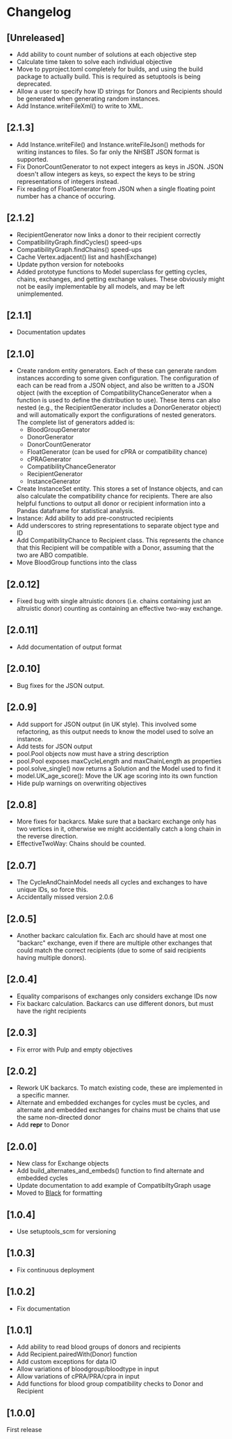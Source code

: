 # Changelog

## [Unreleased]

- Add ability to count number of solutions at each objective step
- Calculate time taken to solve each individual objective
- Move to pyproject.toml completely for builds, and using the build package to
	actually build. This is required as setuptools is being deprecated.
- Allow a user to specify how ID strings for Donors and Recipients should be
	generated when generating random instances.
- Add Instance.writeFileXml() to write to XML.

## [2.1.3]

- Add Instance.writeFile() and Instance.writeFileJson() methods for writing
	instances to files. So far only the NHSBT JSON format is supported.
- Fix DonorCountGenerator to not expect integers as keys in JSON. JSON doesn't
	allow integers as keys, so expect the keys to be string representations of
	integers instead.
- Fix reading of FloatGenerator from JSON when a single floating point number
	has a chance of occuring.

## [2.1.2]

- RecipientGenerator now links a donor to their recipient correctly
- CompatibilityGraph.findCycles() speed-ups
- CompatibilityGraph.findChains() speed-ups
- Cache Vertex.adjacent() list and hash(Exchange)
- Update python version for notebooks
- Added prototype functions to Model superclass for getting cycles, chains,
	exchanges, and getting exchange values. These obviously might not be easily
	implementable by all models, and may be left unimplemented.

## [2.1.1]

- Documentation updates

## [2.1.0]

- Create random entity generators. Each of these can generate random instances
	according to some given configuration. The configuration of each can be read
	from a JSON object, and also be written to a JSON object (with the exception
	of CompatibilityChanceGenerator when a function is used to define the
	distribution to use). These items can also nested (e.g., the
	RecipientGenerator includes a DonorGenerator object) and will automatically
	export the configurations of nested generators. The complete list of
	generators added is:
	* BloodGroupGenerator
	* DonorGenerator
	* DonorCountGenerator
	* FloatGenerator (can be used for cPRA or compatibility chance)
	* cPRAGenerator
	* CompatibilityChanceGenerator
	* RecipientGenerator
	* InstanceGenerator
- Create InstanceSet entity. This stores a set of Instance objects, and can
	also calculate the compatibility chance for recipients. There are also
	helpful functions to output all donor or recipient information into a Pandas
	dataframe for statistical analysis.
- Instance: Add ability to add pre-constructed recipients
- Add underscores to string representations to separate object type and ID
- Add CompatibilityChance to Recipient class. This represents the chance that
	this Recipient will be compatible with a Donor, assuming that the two are
	ABO compatible.
- Move BloodGroup functions into the class

## [2.0.12]

- Fixed bug with single altruistic donors (i.e. chains containing just an
	altruistic donor) counting as containing an effective two-way exchange.

## [2.0.11]

- Add documentation of output format

## [2.0.10]

- Bug fixes for the JSON output.

## [2.0.9]

- Add support for JSON output (in UK style). This involved some refactoring, as
	this output needs to know the model used to solve an instance.
- Add tests for JSON output
- pool.Pool objects now must have a string description
- pool.Pool exposes maxCycleLength and maxChainLength as properties
- pool.solve\_single() now returns a Solution and the Model used to find it
- model.UK\_age\_score(): Move the UK age scoring into its own function
- Hide pulp warnings on overwriting objectives

## [2.0.8]

- More fixes for backarcs. Make sure that a backarc exchange only has two
	vertices in it, otherwise we might accidentally catch a long chain in the
	reverse direction.
- EffectiveTwoWay: Chains should be counted.

## [2.0.7]

- The CycleAndChainModel needs all cycles and exchanges to have unique IDs, so
	force this.
- Accidentally missed version 2.0.6

## [2.0.5]

- Another backarc calculation fix. Each arc should have at most one "backarc"
	exchange, even if there are multiple other exchanges that could match the
	correct recipients (due to some of said recipients having multiple donors).

## [2.0.4]

- Equality comparisons of exchanges only considers exchange IDs now
- Fix backarc calculation. Backarcs can use different donors, but must have the
	right recipients

## [2.0.3]

- Fix error with Pulp and empty objectives

## [2.0.2]

- Rework UK backarcs. To match existing code, these are implemented in a
	specific manner.
- Alternate and embedded exchanges for cycles must be cycles, and alternate and
	embedded exchanges for chains must be chains that use the same non-directed
	donor
- Add __repr__ to Donor

## [2.0.0]

- New class for Exchange objects
- Add build\_alternates\_and\_embeds() function to find alternate and embedded
	cycles
- Update documentation to add example of CompatibiltyGraph usage
- Moved to [Black](https://black.readthedocs.io/en/stable/) for formatting

## [1.0.4]

- Use setuptools\_scm for versioning

## [1.0.3]

- Fix continuous deployment

## [1.0.2]

- Fix documentation

## [1.0.1]

- Add ability to read blood groups of donors and recipients
- Add Recipient.pairedWith(Donor) function
- Add custom exceptions for data IO
- Allow variations of bloodgroup/bloodtype in input
- Allow variations of cPRA/PRA/cpra in input
- Add functions for blood group compatibility checks to Donor and Recipient

## [1.0.0]

First release
